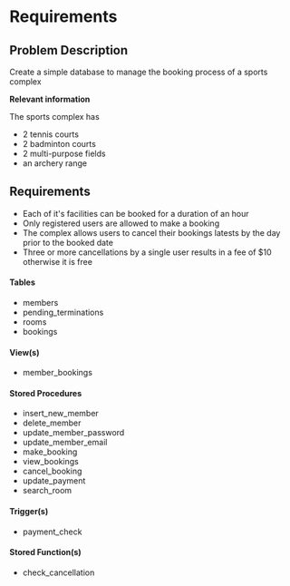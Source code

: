 # Requirements

## Problem Description

Create a simple database to manage the booking process of a sports complex

**Relevant information** 

The sports complex has

- 2 tennis courts
- 2 badminton courts
- 2 multi-purpose fields
- an archery range

## Requirements

- Each of it's facilities can be booked for a duration of an hour
- Only registered users are allowed to make a booking
- The complex allows users to cancel their bookings latests by the day prior to the booked date
- Three or more cancellations by a single user results in a fee of $10 otherwise it is free

#### Tables

- members
- pending_terminations
- rooms
- bookings

#### View(s)

- member_bookings

#### Stored Procedures

- insert_new_member
- delete_member
- update_member_password
- update_member_email
- make_booking
- view_bookings
- cancel_booking
- update_payment
- search_room

#### Trigger(s)

- payment_check

#### Stored Function(s)

- check_cancellation
